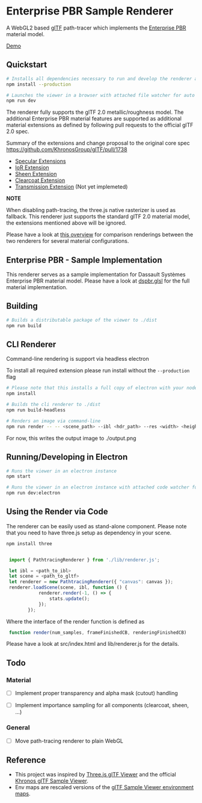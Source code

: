 # Enterprise PBR Sample Renderer

A WebGL2 based [glTF](https://www.khronos.org/gltf/) path-tracer which implements the [Enterprise PBR](https://github.com/DassaultSystemes-Technology/EnterprisePBRShadingModel) material model.

[Demo](https://dassaultsystemes-technology.github.io/dspbr-pt/)

## Quickstart

```bash
# Installs all dependencies necessary to run and develop the renderer and viewer app  
npm install --production

# Launches the viewer in a browser with attached file watcher for auto refresh on file edits.
npm run dev

```

The renderer fully supports the glTF 2.0 metallic/roughness model. The additional Enterprise PBR material features are supported as 
additional material extensions as defined by following pull requests to the official glTF 2.0 spec.

Summary of the extensions and change proposal to the original core spec
https://github.com/KhronosGroup/glTF/pull/1738

* [Specular Extensions](https://github.com/KhronosGroup/glTF/pull/1719)
* [IoR Extension](https://github.com/KhronosGroup/glTF/pull/1718)
* [Sheen Extension](https://github.com/KhronosGroup/glTF/pull/1688)
* [Clearcoat Extension](https://github.com/KhronosGroup/glTF/pull/1756)
* [Transmission Extension](https://github.com/KhronosGroup/glTF/pull/1698) (Not yet implemeted)

**NOTE**

When disabling path-tracing, the three.js native rasterizer is used as fallback. This renderer just supports the standard glTF 2.0 material model, the extensions mentioned above will be ignored.

Please have a look at [this overview](https://k0mplex.uber.space/reports/threejs/) for comparison renderings between the two renderers for several material configurations.


## Enterprise PBR - Sample Implementation
This renderer serves as a sample implementation for Dassault Systèmes Enterprise PBR material model. Please have a look at 
[dspbr.glsl](./lib/shader/dspbr.glsl) for the full material implementation.


## Building

```bash
# Builds a distributable package of the viewer to ./dist
npm run build
```

## CLI Renderer

Command-line rendering is support via headless electron

To install all required extension please run install without the `--production` flag 


```bash
# Please note that this installs a full copy of electron with your node_modules (~+200MB)
npm install 

# Builds the cli renderer to ./dist
npm run build-headless 

```


```bash
# Renders an image via command-line
npm run render -- -- <scene_path> --ibl <hdr_path> --res <width> <height> --samples <num_samples>
```

For now, this writes the output image to ./output.png

## Running/Developing in Electron 

```bash
# Runs the viewer in an electron instance
npm start
```


```bash
# Runs the viewer in an electron instance with attached code watcher for development
npm run dev:electron
```

## Using the Render via Code

The renderer can be easily used as stand-alone component.
Please note that you need to have three.js setup as dependency in your scene. 

```bash
npm install three 
```

```javascript

 import { PathtracingRenderer } from './lib/renderer.js';

 let ibl = <path_to_ibl>
 let scene = <path_to_gltf>
 let renderer = new PathtracingRenderer({ "canvas": canvas });
 renderer.loadScene(scene, ibl, function () {
            renderer.render(-1, () => {
                stats.update();
            });
        });
```

Where the interface of the render function is defined as

```javascript
 function render(num_samples, frameFinishedCB, renderingFinishedCB)
```

Please have a look at src/index.html and lib/renderer.js for the details.


## Todo

### Material
- [ ] Implement proper transparency and alpha mask (cutout) handling
- [ ] Implement importance sampling for all components (clearcoat, sheen, ...)


### General
- [ ] Move path-tracing renderer to plain WebGL 


## Reference 

* This project was inspired by [Three.js glTF Viewer](https://github.com/donmccurdy/three-gltf-viewer) and the official [Khronos glTF Sample Viewer](https://github.com/KhronosGroup/glTF-Sample-Viewer).
* Env maps are rescaled versions of the [glTF Sample Viewer environment maps](https://github.com/ux3d/glTF-Sample-Environments).
